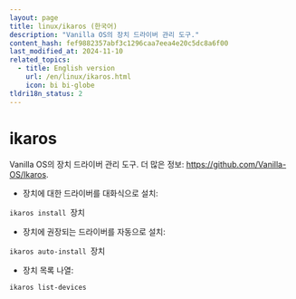 ```yaml
---
layout: page
title: linux/ikaros (한국어)
description: "Vanilla OS의 장치 드라이버 관리 도구."
content_hash: fef9882357abf3c1296caa7eea4e20c5dc8a6f00
last_modified_at: 2024-11-10
related_topics:
  - title: English version
    url: /en/linux/ikaros.html
    icon: bi bi-globe
tldri18n_status: 2
---
```

# ikaros

Vanilla OS의 장치 드라이버 관리 도구.
더 많은 정보: <https://github.com/Vanilla-OS/Ikaros>.

- 장치에 대한 드라이버를 대화식으로 설치:

`ikaros install `<span class="tldr-var badge badge-pill bg-dark-lm bg-white-dm text-white-lm text-dark-dm font-weight-bold">장치</span>

- 장치에 권장되는 드라이버를 자동으로 설치:

`ikaros auto-install `<span class="tldr-var badge badge-pill bg-dark-lm bg-white-dm text-white-lm text-dark-dm font-weight-bold">장치</span>

- 장치 목록 나열:

`ikaros list-devices`
